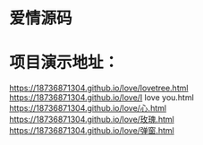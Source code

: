 # 爱情源码
# 项目演示地址：
https://18736871304.github.io/love/lovetree.html 
https://18736871304.github.io/love/I love you.html
https://18736871304.github.io/love/心.html
https://18736871304.github.io/love/玫瑰.html
https://18736871304.github.io/love/弹窗.html
